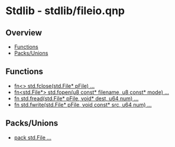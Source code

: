 
# Stdlib - stdlib/fileio.qnp

## Overview
 - [Functions](#functions)
 - [Packs/Unions](#packs-unions)


## Functions
 - [fn<> std.fclose(std.File* pFile) ...]()
 - [fn<std.File*> std.fopen(u8 const* filename, u8 const* mode) ...]()
 - [fn<u64> std.fread(std.File* pFile, void* dest, u64 num) ...]()
 - [fn<u64> std.fwrite(std.File* pFile, void const* src, u64 num) ...]()

## Packs/Unions
 - [pack std.File ...]()

